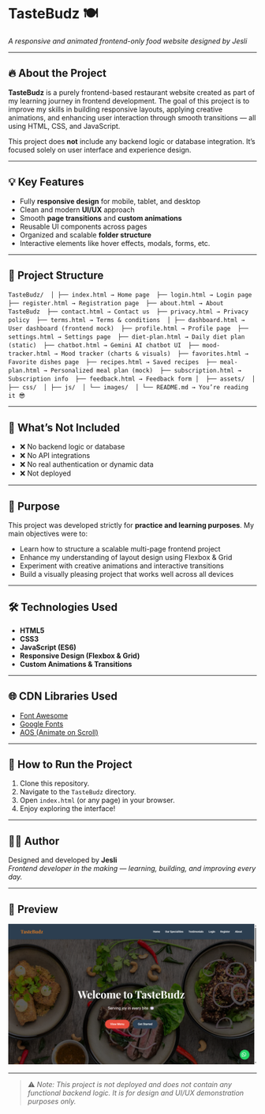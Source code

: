 # TasteBudz 🍽️  
*A responsive and animated frontend-only food website designed by Jesli*

---

## 🔥 About the Project

**TasteBudz** is a purely frontend-based restaurant website created as part of my learning journey in frontend development. The goal of this project is to improve my skills in building responsive layouts, applying creative animations, and enhancing user interaction through smooth transitions — all using HTML, CSS, and JavaScript.

This project does **not** include any backend logic or database integration. It’s focused solely on user interface and experience design.

---

## 💡 Key Features

- Fully **responsive design** for mobile, tablet, and desktop
- Clean and modern **UI/UX** approach
- Smooth **page transitions** and **custom animations**
- Reusable UI components across pages
- Organized and scalable **folder structure**
- Interactive elements like hover effects, modals, forms, etc.

---

## 📁 Project Structure
`
    TasteBudz/ 
    │ ├── index.html → Home page 
    ├── login.html → Login page 
    ├── register.html → Registration page 
    ├── about.html → About TasteBudz 
    ├── contact.html → Contact us 
    ├── privacy.html → Privacy policy 
    ├── terms.html → Terms & conditions 
    │ ├── dashboard.html → User dashboard (frontend mock) 
    ├── profile.html → Profile page 
    ├── settings.html → Settings page 
    ├── diet-plan.html → Daily diet plan (static) 
    ├── chatbot.html → Gemini AI chatbot UI 
    ├── mood-tracker.html → Mood tracker (charts & visuals) 
    ├── favorites.html → Favorite dishes page 
    ├── recipes.html → Saved recipes 
    ├── meal-plan.html → Personalized meal plan (mock) 
    ├── subscription.html → Subscription info 
    ├── feedback.html → Feedback form │ 
    ├── assets/ 
        │ ├── css/ 
    │ ├── js/ 
    │ └── images/ 
    │ └── README.md → You’re reading it 😎
`

---

## 🚫 What’s Not Included

- ❌ No backend logic or database
- ❌ No API integrations
- ❌ No real authentication or dynamic data
- ❌ Not deployed

---

## 🎯 Purpose

This project was developed strictly for **practice and learning purposes**. My main objectives were to:

- Learn how to structure a scalable multi-page frontend project
- Enhance my understanding of layout design using Flexbox & Grid
- Experiment with creative animations and interactive transitions
- Build a visually pleasing project that works well across all devices

---

## 🛠️ Technologies Used

- **HTML5**
- **CSS3**
- **JavaScript (ES6)**
- **Responsive Design (Flexbox & Grid)**
- **Custom Animations & Transitions**

---

## 🌐 CDN Libraries Used

- [Font Awesome](https://cdnjs.com/libraries/font-awesome)
- [Google Fonts](https://fonts.google.com/)
- [AOS (Animate on Scroll)](https://michalsnik.github.io/aos/)

---

## 🚀 How to Run the Project

1. Clone this repository.
2. Navigate to the `TasteBudz` directory.
3. Open `index.html` (or any page) in your browser.
4. Enjoy exploring the interface!

---

## 🙋‍♀️ Author

Designed and developed by **Jesli**  
*Frontend developer in the making — learning, building, and improving every day.*

---

## 📸 Preview

![Dashboard Preview](image.png)

---

> ⚠️ *Note: This project is not deployed and does not contain any functional backend logic. It is for design and UI/UX demonstration purposes only.*
